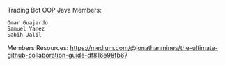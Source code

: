 Trading Bot OOP Java
Members:

    Omar Guajardo
    Samuel Yanez
    Sabih Jalil

Members Resources:
https://medium.com/@jonathanmines/the-ultimate-github-collaboration-guide-df816e98fb67
